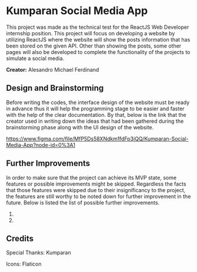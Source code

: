# Kumparan Social Media App
This project was made as the technical test for the ReactJS Web Developer internship position.
This project will focus on developing a website by utilizing ReactJS where the website will show the posts information that has been stored on the given API. Other than showing the posts, some other pages will also be developed to complete the functionality of the projects to simulate a social media.

**Creator:** Alesandro Michael Ferdinand

## Design and Brainstorming
Before writing the codes, the interface design of the website must be ready in advance thus it will help the programming stage to be easier and faster with the help of the clear documentation. By that, below is the link that the creator used in writing down the ideas that had been gathered during the brainstorming phase along with the UI design of the website.

https://www.figma.com/file/MfP5Ds58XNdkm1fdFp3iQQ/Kumparan-Social-Media-App?node-id=0%3A1

## Further Improvements
In order to make sure that the project can achieve its MVP state, some features or possible improvements might be skipped. Regardless the facts that those features were skipped due to their insignificancy to the project, the features are still worthy to be noted down for further improvement in the future. Below is listed the list of possible further improvements.

1. 
2. 

## Credits
Special Thanks: Kumparan

Icons: Flaticon
